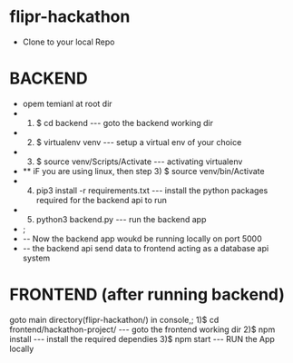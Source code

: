 # flipr-hackathon

- Clone to your local Repo 

# BACKEND
- opem temianl at root dir
-  1) $ cd backend                             --- goto the backend working dir
-  2) $ virtualenv venv                        --- setup a virtual env of your choice
 - 3) $ source venv/Scripts/Activate           --- activating virtualenv 
  -  ** iF you are using linux, then step 3) $ source venv/bin/Activate
 - 4) pip3 install -r requirements.txt         --- install the python packages required for the backend api to run
 - 5) python3 backend.py                       --- run the backend app 
 - ;
 - -- Now the backend  app woukd be running locally on port 5000 
 - -- the backend api send data to frontend acting as a database api system
  
  # FRONTEND  (after running backend)
  goto main directory(flipr-hackathon/)
  in console,;
    1)$ cd frontend/hackathon-project/        --- goto the frontend working dir
    2)$ npm install                           --- install the required dependies
    3)$ npm start                              --- RUN the App locally
    
